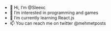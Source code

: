 - 👋 Hi, I’m @Sleexc
- 👀 I’m interested in programming and games
- 🌱 I’m currently learning React.js
- 📫 You can reach me on twitter @mehmetposts

